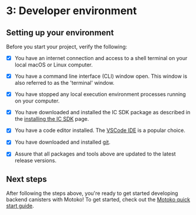 # 3: Developer environment

## Setting up your environment 

Before you start your project, verify the following:

- [x] You have an internet connection and access to a shell terminal on your local macOS or Linux computer.

- [x] You have a command line interface (CLI) window open. This window is also referred to as the 'terminal' window.

- [x] You have stopped any local execution environment processes running on your computer.

- [x] You have downloaded and installed the IC SDK package as described in the [installing the IC SDK](./../../setup/install/index.mdx) page.

- [x] You have a code editor installed. The [VSCode IDE](https://code.visualstudio.com/download) is a popular choice.

- [x] You have downloaded and installed [git](https://git-scm.com/downloads).

- [x] Assure that all packages and tools above are updated to the latest release versions. 

## Next steps
After following the steps above, you're ready to get started developing backend canisters with Motoko! To get started, check out the [Motoko quick start guide](./at-a-glance.md).
